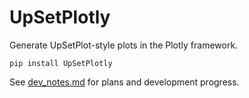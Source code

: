 # UpSetPlotly

Generate UpSetPlot-style plots in the Plotly framework.

```shell
pip install UpSetPlotly
```

See [dev_notes.md](./dev_notes.md) for plans and development progress.